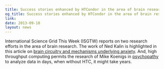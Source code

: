 ```yaml
---
title: Success stories enhanced by HTCondor in the area of brain research
og_title: Success stories enhanced by HTCondor in the area of brain research
link: 
date: 2013-09-10
layout: news
---
```


International Science Grid This Week (ISGTW) reports on two research efforts in the area of brain research. The work of Ned Kalin is highlighted in this article on <a href="http://www.isgtw.org/feature/brain-circuitry-and-mechanisms-underlying-anxiety-uncovered">brain circuitry and mechanisms underlying anxiety</a>. And, high throughput computing permits the research of Mike Koenigs in <a href="http://www.isgtw.org/feature/psychopathy-research-ripe-discovery-high-throughput-computing">psychopathy</a> to analyze data in days, when without HTC, it might take years.  
